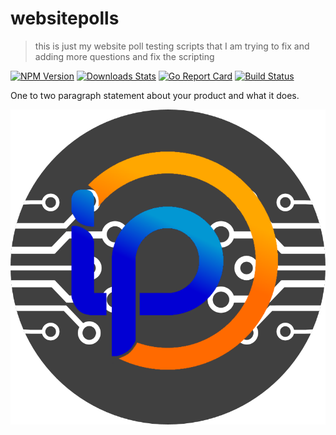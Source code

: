 # websitepolls
> this is just my website poll testing scripts that I am trying to fix and adding more questions and fix the scripting

[![NPM Version][npm-image]][npm-url]
[![Downloads Stats][npm-downloads]][npm-url]
[![Go Report Card](https://goreportcard.com/badge/github.com/DiscordBotList/go-dbl)](https://goreportcard.com/report/github.com/DiscordBotList/go-dbl)
[![Build Status](https://travis-ci.com/rumblefrog/go-dbl.svg?branch=master)](https://travis-ci.com/rumblefrog/go-dbl)

One to two paragraph statement about your product and what it does.

![](Company_Logo.png)


<!-- Markdown link & img dfn's -->
[npm-image]: https://img.shields.io/npm/v/datadog-metrics.svg?style=flat-square
[npm-url]: https://npmjs.org/package/datadog-metrics
[npm-downloads]: https://img.shields.io/npm/dm/datadog-metrics.svg?style=flat-square
[travis-image]: https://img.shields.io/travis/dbader/node-datadog-metrics/master.svg?style=flat-square
[travis-url]: https://travis-ci.org/dbader/node-datadog-metrics
[wiki]: https://github.com/yourname/yourproject/wiki
